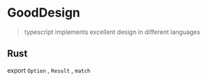 # GoodDesign

> typescript implements excellent design in different languages

## Rust

export `Option` , `Result` , `match`
